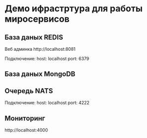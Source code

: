 # Демо ифрастртура для работы миросервисов


## База даных REDIS

Веб админка http://localhost:8081

Подключение:
host:       localhost
port:       6379

## База даных MongoDB

## Очередь NATS

Подключение:
host:       localhost
port:       4222


## Мониторинг

http://localhost:4000